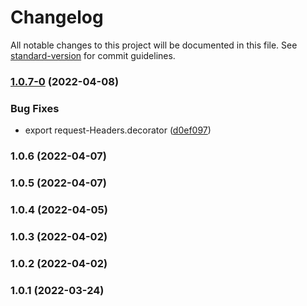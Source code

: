 # Changelog

All notable changes to this project will be documented in this file. See [standard-version](https://github.com/conventional-changelog/standard-version) for commit guidelines.

### [1.0.7-0](https://github.com/nodis-com-br/nestjs-core/compare/v1.0.6...v1.0.7-0) (2022-04-08)


### Bug Fixes

* export request-Headers.decorator ([d0ef097](https://github.com/nodis-com-br/nestjs-core/commit/d0ef097fdcc3a22e4f79c1f412b24967a3726957))

### 1.0.6 (2022-04-07)

### 1.0.5 (2022-04-07)

### 1.0.4 (2022-04-05)

### 1.0.3 (2022-04-02)

### 1.0.2 (2022-04-02)

### 1.0.1 (2022-03-24)
